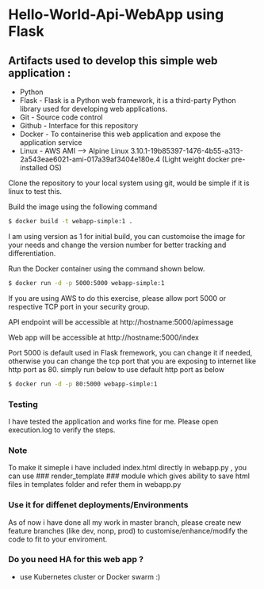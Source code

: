 # Hello-World-Api-WebApp using Flask

## Artifacts used to develop this simple web application :
* Python
* Flask - Flask is a Python web framework, it is a third-party Python library used for developing web applications.
* Git - Source code control
* Github - Interface for this repository
* Docker - To containerise this web application and expose the application service 
* Linux - AWS AMI --> Alpine Linux 3.10.1-19b85397-1476-4b55-a313-2a543eae6021-ami-017a39af3404e180e.4 (Light weight docker pre-   installed OS)

Clone the repository to your local system using git, would be simple if it is linux to test this.

Build the image using the following command

```bash
$ docker build -t webapp-simple:1 .
```
I am using version as 1 for initial build, you can customoise the image for your needs and change the version number for better tracking and differentiation.

Run the Docker container using the command shown below.

```bash
$ docker run -d -p 5000:5000 webapp-simple:1
```
If you are using AWS to do this exercise, please allow port 5000 or respective TCP port in your security group.

API endpoint will be accessible at http://hostname:5000/apimessage

Web app will be accessible at http://hostname:5000/index

Port 5000 is default used in Flask fremework, you can change it if needed, otherwise you can change the tcp port that you are exposing to internet like http port as 80. simply run below to use default http port as below 

```bash
$ docker run -d -p 80:5000 webapp-simple:1
```
### Testing
I have tested the application and works fine for me. Please open execution.log to verify the steps.

### Note
To make it simeple i have included index.html directly in webapp.py , you can use ### render_template ### module which gives ability to save html files in templates folder and refer them in webapp.py

### Use it for diffenet deployments/Environments

As of now i have done all my work in master branch, please create new feature branches (like dev, nonp, prod) to customise/enhance/modify the code to fit to your enviroment.

### Do you need HA for this web app ?
* use Kubernetes cluster or Docker swarm :)

